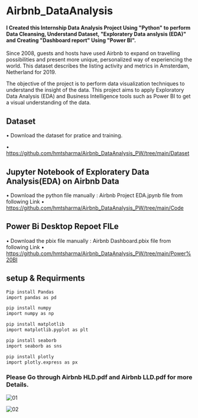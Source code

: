 # Airbnb_DataAnalysis
#### I Created this Internship Data Analysis Project Using "Python" to perform Data Cleansing, Understand Dataset, "Exploratery Data anslysis (EDA)" and Creating "Dashboard report" Using "Power BI".

Since 2008, guests and hosts have used Airbnb to expand on travelling possibilities and present more unique, personalized way of experiencing the world. This dataset describes the listing activity and metrics in Amsterdam, Netherland for 2019.

The objective of the project is to perform data visualization techniques to understand the insight of the data. This project aims to apply Exploratory Data Analysis (EDA) and Business Intelligence tools such as Power BI to get a visual understanding of the data.

## Dataset
• Download the dataset for pratice and training.

• https://github.com/hmtsharma/Airbnb_DataAnalysis_PW/tree/main/Dataset

## Jupyter Notebook of Exploratery Data Analysis(EDA) on Airbnb Data
• Download the python file manually : Airbnb Project EDA.jpynb file from following Link
• https://github.com/hmtsharma/Airbnb_DataAnalysis_PW/tree/main/Code
## Power Bi Desktop Repoet FILe
• Download the pbix file manually : Airbnb Dashboard.pbix file from following Link
• https://github.com/hmtsharma/Airbnb_DataAnalysis_PW/tree/main/Power%20BI
## setup & Requirments
```bash
Pip install Pandas
import pandas as pd 
```
```bash
pip install numpy
import numpy as np
```
```bash
pip install matplotlib
import matplotlib.pyplot as plt
```
```bash
pip install seaborb
import seaborb as sns
```
```bash
pip install plotly
import plotly.express as px
```
### Please Go through Airbnb HLD.pdf and Airbnb LLD.pdf for more Details.

![01](https://github.com/hmtsharma/Airbnb_DataAnalysis_PW/assets/86962269/5637c6c1-4698-4880-acb9-0f2b48357ef2)

![02](https://github.com/hmtsharma/Airbnb_DataAnalysis_PW/assets/86962269/3c5e763a-9384-4bc2-8295-b568b6c57186)


